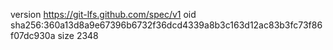 version https://git-lfs.github.com/spec/v1
oid sha256:360a13d8a9e67396b6732f36dcd4339a8b3c163d12ac83b3fc73f86f07dc930a
size 2348
